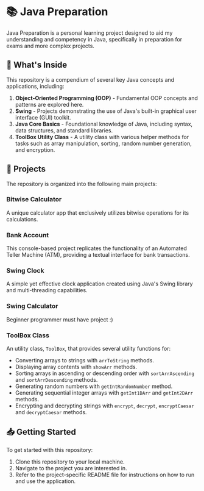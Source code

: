 # 📚 Java Preparation

Java Preparation is a personal learning project designed to aid my understanding and competency in Java, specifically in preparation for exams and more complex projects.

## 🎯 What's Inside

This repository is a compendium of several key Java concepts and applications, including:

1. **Object-Oriented Programming (OOP)** - Fundamental OOP concepts and patterns are explored here.
2. **Swing** - Projects demonstrating the use of Java's built-in graphical user interface (GUI) toolkit.
3. **Java Core Basics** - Foundational knowledge of Java, including syntax, data structures, and standard libraries.
4. **ToolBox Utility Class** - A utility class with various helper methods for tasks such as array manipulation, sorting, random number generation, and encryption.

## 🚀 Projects

The repository is organized into the following main projects:

### Bitwise Calculator

A unique calculator app that exclusively utilizes bitwise operations for its calculations.

### Bank Account

This console-based project replicates the functionality of an Automated Teller Machine (ATM), providing a textual interface for bank transactions.


### Swing Clock

A simple yet effective clock application created using Java's Swing library and multi-threading capabilities.

### Swing Calculator

Beginner programmer must have project :)

### ToolBox Class

An utility class, `ToolBox`, that provides several utility functions for:

- Converting arrays to strings with `arrToString` methods.
- Displaying array contents with `showArr` methods.
- Sorting arrays in ascending or descending order with `sortArrAscending` and `sortArrDescending` methods.
- Generating random numbers with `getIntRandomNumber` method.
- Generating sequential integer arrays with `getInt1DArr` and `getInt2DArr` methods.
- Encrypting and decrypting strings with `encrypt`, `decrypt`, `encryptCaesar` and `decryptCaesar` methods.

## 📥 Getting Started

To get started with this repository:

1. Clone this repository to your local machine.
2. Navigate to the project you are interested in.
3. Refer to the project-specific README file for instructions on how to run and use the application.
